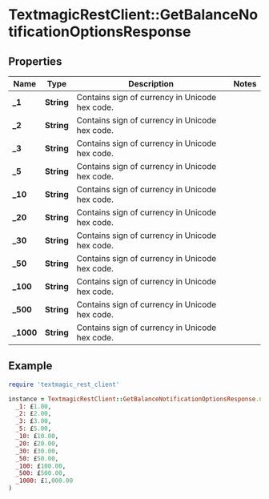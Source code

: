 # TextmagicRestClient::GetBalanceNotificationOptionsResponse

## Properties

| Name | Type | Description | Notes |
| ---- | ---- | ----------- | ----- |
| **_1** | **String** | Contains sign of currency in Unicode hex code. |  |
| **_2** | **String** | Contains sign of currency in Unicode hex code. |  |
| **_3** | **String** | Contains sign of currency in Unicode hex code. |  |
| **_5** | **String** | Contains sign of currency in Unicode hex code. |  |
| **_10** | **String** | Contains sign of currency in Unicode hex code. |  |
| **_20** | **String** | Contains sign of currency in Unicode hex code. |  |
| **_30** | **String** | Contains sign of currency in Unicode hex code. |  |
| **_50** | **String** | Contains sign of currency in Unicode hex code. |  |
| **_100** | **String** | Contains sign of currency in Unicode hex code. |  |
| **_500** | **String** | Contains sign of currency in Unicode hex code. |  |
| **_1000** | **String** | Contains sign of currency in Unicode hex code. |  |

## Example

```ruby
require 'textmagic_rest_client'

instance = TextmagicRestClient::GetBalanceNotificationOptionsResponse.new(
  _1: £1.00,
  _2: £2.00,
  _3: £3.00,
  _5: £5.00,
  _10: £10.00,
  _20: £20.00,
  _30: £30.00,
  _50: £50.00,
  _100: £100.00,
  _500: £500.00,
  _1000: £1,000.00
)
```

